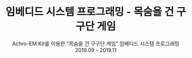 <div align = "center">
  
# 임베디드 시스템 프로그래밍 - 목숨을 건 구구단 게임  
  Achro-EM Kit를 이용한 "목숨을 건 구구단 게임" 임베디드 시스템 프로그래밍<br>
  2019.09 - 2019.11
    
</div>
